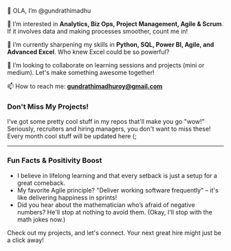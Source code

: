 
👋 OLA, I’m @gundrathimadhu

👀 I’m interested in **Analytics, Biz Ops, Project Management, Agile & Scrum**. If it involves data and making processes smoother, count me in!

🌱 I’m currently sharpening my skills in **Python, SQL, Power BI, Agile, and Advanced Excel**. Who knew Excel could be so powerful? 

💞️ I’m looking to collaborate on learning sessions and projects (mini or medium). Let's make something awesome together!

📫 How to reach me: **gundrathimadhuroy@gmail.com**

### Don't Miss My Projects!
I’ve got some pretty cool stuff in my repos that’ll make you go "wow!" Seriously, recruiters and hiring managers, you don't want to miss these! Every month cool stuff will be updated here (;

---

### Fun Facts & Positivity Boost
- I believe in lifelong learning and that every setback is just a setup for a great comeback.
- My favorite Agile principle? "Deliver working software frequently" – it's like delivering happiness in sprints!
- Did you hear about the mathematician who’s afraid of negative numbers? He'll stop at nothing to avoid them. (Okay, I'll stop with the math jokes now.)

Check out my projects, and let's connect. Your next great hire might just be a click away!
```

